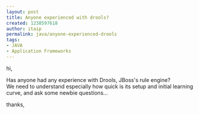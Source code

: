 ```yaml
---
layout: post
title: Anyone experienced with drools?
created: 1238597618
author: itaip
permalink: java/anyone-experienced-drools
tags:
- JAVA
- Application Frameworks
---
```

<p>hi,</p>
<p>Has anyone had any experience with Drools, JBoss's rule engine?<br />
We need to understand especially how quick is its setup and initial learning curve, and ask some newbie questions...</p>
<p>thanks,<br />
&nbsp;</p>
